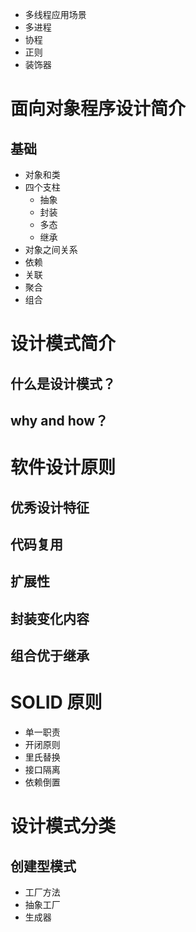 - 多线程应用场景
- 多进程
- 协程
- 正则
- 装饰器

# 面向对象程序设计简介

## 基础

- 对象和类
- 四个支柱
  - 抽象
  - 封装
  - 多态
  - 继承
- 对象之间关系
- 依赖
- 关联
- 聚合
- 组合

# 设计模式简介

## 什么是设计模式？

## why and how？

# 软件设计原则

## 优秀设计特征

## 代码复用

## 扩展性

## 封装变化内容

## 组合优于继承

# SOLID 原则

- 单一职责
- 开闭原则
- 里氏替换
- 接口隔离
- 依赖倒置

# 设计模式分类

## 创建型模式

- 工厂方法
- 抽象工厂
- 生成器
